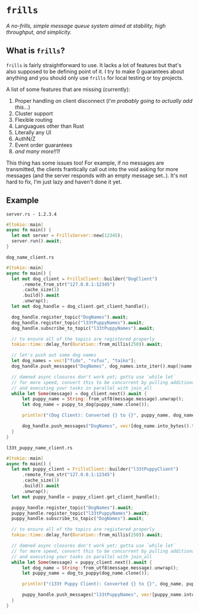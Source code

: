 # `frills`
*A no-frills, simple message queue system aimed at stability, high throughput, and simplicity.*

## What is `frills`?
`frills` is fairly straightforward to use. It lacks a lot of features but that's also supposed to be defining point of it. I try to make 0 guarantees about anything and you should only use `frills` for local testing or toy projects.

A list of some features that are missing (currently):

1. Proper handling on client disconnect (_I'm probably going to actually add this..._)
2. Cluster support
3. Flexible routing
4. Languagues other than Rust
5. Literally any UI
6. AuthN/Z
7. Event order guarantees
8. _and many more!!1!_

This thing has some issues too! For example, if no messages are transmitted, the clients frantically call out into the void asking for more messages (and the server responds with an empty message set..). It's not hard to fix, I'm just lazy and haven't done it yet. 

## Example
`server.rs - 1.2.3.4`
```rust
#[tokio::main]
async fn main() {
  let mut server = FrillsServer::new(12345);
  server.run().await;
}
```

`dog_name_client.rs`
```rust
#[tokio::main]
async fn main() {
  let mut dog_client = FrillsClient::builder("DogClient")
      .remote_from_str("127.0.0.1:12345")
      .cache_size(1)
      .build().await
      .unwrap();
  let mut dog_handle = dog_client.get_client_handle();

  dog_handle.register_topic("DogNames").await;
  dog_handle.register_topic("l33tPuppyNames").await;
  dog_handle.subscribe_to_topic("l33tPuppyNames").await;

  // to ensure all of the topics are registered properly
  tokio::time::delay_for(Duration::from_millis(250)).await;

  // let's push out some dog names
  let dog_names = vec!["fido", "rufus", "taiko"];
  dog_handle.push_messages("DogNames", dog_names.into_iter().map(|name| name.as_bytes().to_vec()).collect()).await;

  // damned async closures don't work yet; gotta use `while let`
  // for more speed, convert this to be concurrent by pulling additional messages
  // and executing your tasks in parallel with join_all
  while let Some(message) = dog_client.next().await {
      let puppy_name = String::from_utf8(message.message).unwrap();
      let dog_name = puppy_to_dog(puppy_name.clone());

      println!("(Dog Client): Converted {} to {}", puppy_name, dog_name);

      dog_handle.push_messages("DogNames", vec![dog_name.into_bytes().to_vec()]).await
  }
}
```

`l33t_puppy_name_client.rs`
```rust
#[tokio::main]
async fn main() {
  let mut puppy_client = FrillsClient::builder("l33tPuppyClient")
      .remote_from_str("127.0.0.1:12345")
      .cache_size(1)
      .build().await
      .unwrap();
  let mut puppy_handle = puppy_client.get_client_handle();

  puppy_handle.register_topic("DogNames").await;
  puppy_handle.register_topic("l33tPuppyNames").await;
  puppy_handle.subscribe_to_topic("DogNames").await;

  // to ensure all of the topics are registered properly
  tokio::time::delay_for(Duration::from_millis(250)).await;

  // damned async closures don't work yet; gotta use `while let`
  // for more speed, convert this to be concurrent by pulling additional messages
  // and executing your tasks in parallel with join_all
  while let Some(message) = puppy_client.next().await {
      let dog_name = String::from_utf8(message.message).unwrap();
      let puppy_name = dog_to_puppy(dog_name.clone());

      println!("(133t Puppy Client): Converted {} to {}", dog_name, puppy_name);

      puppy_handle.push_messages("l33tPuppyNames", vec![puppy_name.into_bytes().to_vec()]).await
  }
}
```
